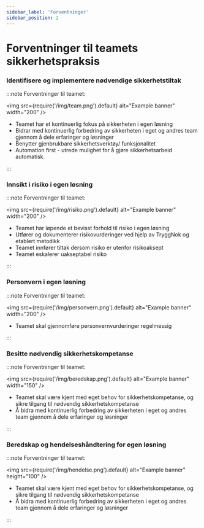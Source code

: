 ```yaml
---
sidebar_label: 'Forventninger'
sidebar_position: 2
---
```


# Forventninger til teamets sikkerhetspraksis

<!--- <details><summary><b>Ansvar: Å identifisere og implementere nødvendige sikkerhetstiltak i egen løsning.</b></summary>
	<p>
	<b>Forventninger</b>: Teamene skal gjennomføre risikovurderinger I TryggNok-applikasjonen. Dette skal gjøres ved endringer i og rundt  produktet/tjenesten. <br></br>
	<b>Hvordan</b>: Se veiledning til TryggNok-applikasjonen i denne lenken. Se veiledning til risikovurderinger på siden for Risikovurderinger. Se eksempelvurdering her. Ved spørsmål, ta kontakt med Team Tillit her <br></br>
	</p>
</details> --->

### Identifisere og implementere nødvendige sikkerhetstiltak

:::note Forventninger til teamet:

<img
  src={require('/img/team.png').default}
  alt="Example banner"
  width="200"
/>

- Teamet har et kontinuerlig fokus på sikkerheten i egen løsning
- Bidrar med kontinuerlig forbedring av sikkerheten i eget og andres team gjennom å dele erfaringer og løsninger
- Benytter gjenbrukbare sikkerhetsverktøy/ funksjonalitet
- Automation first - utrede mulighet for å gjøre sikkerhetsarbeid automatisk.

:::

### Innsikt i risiko i egen løsning

:::note Forventninger til teamet:

<img
  src={require('/img/risiko.png').default}
  alt="Example banner"
  width="200"
/>

- Teamet har løpende et bevisst forhold til risiko i egen løsning
- Utfører og dokumenterer risikovurderinger ved hjelp av TryggNok og etablert metodikk
- Teamet innfører tiltak dersom risiko er utenfor risikoaksept
- Teamet eskalerer uakseptabel risiko

:::

### Personvern i egen løsning 

:::note Forventninger til teamet:

<img
  src={require('/img/personvern.png').default}
  alt="Example banner"
  width="200"
/>

- Teamet skal gjennomføre personvernvurderinger regelmessig

:::

### Besitte nødvendig sikkerhetskompetanse

:::note Forventninger til teamet:

<img
  src={require('/img/beredskap.png').default}
  alt="Example banner"
  width="150"
/>

- Teamet skal være kjent med eget behov for sikkerhetskompetanse, og sikre tilgang til nødvendig sikkerhetskompetanse
- Å bidra med kontinuerlig forbedring av sikkerheten i eget og andres team gjennom å dele erfaringer og løsninger

:::

### Beredskap og hendelseshåndtering for egen løsning

:::note Forventninger til teamet:

<img
  src={require('/img/hendelse.png').default}
  alt="Example banner"
  height="100"
/>

- Teamet skal være kjent med eget behov for sikkerhetskompetanse, og sikre tilgang til nødvendig sikkerhetskompetanse
- Å bidra med kontinuerlig forbedring av sikkerheten i eget og andres team gjennom å dele erfaringer og løsninger

:::